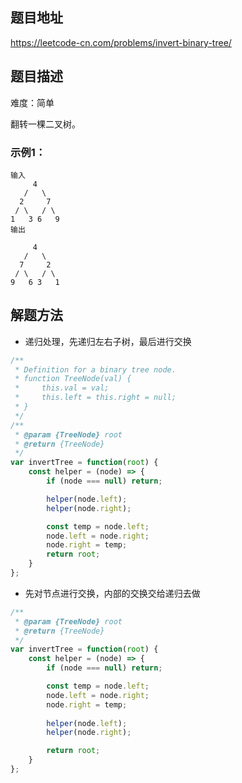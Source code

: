 ## 题目地址

https://leetcode-cn.com/problems/invert-binary-tree/

## 题目描述

难度：简单

翻转一棵二叉树。

### 示例1：

```
输入
     4
   /   \
  2     7
 / \   / \
1   3 6   9
输出

     4
   /   \
  7     2
 / \   / \
9   6 3   1
```

## 解题方法

- 递归处理，先递归左右子树，最后进行交换

```js
/**
 * Definition for a binary tree node.
 * function TreeNode(val) {
 *     this.val = val;
 *     this.left = this.right = null;
 * }
 */
/**
 * @param {TreeNode} root
 * @return {TreeNode}
 */
var invertTree = function(root) {
    const helper = (node) => {
        if (node === null) return;

        helper(node.left);
        helper(node.right);

        const temp = node.left;
        node.left = node.right;
        node.right = temp;
        return root;
    }
};
```

- 先对节点进行交换，内部的交换交给递归去做

```js
/**
 * @param {TreeNode} root
 * @return {TreeNode}
 */
var invertTree = function(root) {
    const helper = (node) => {
        if (node === null) return;

        const temp = node.left;
        node.left = node.right;
        node.right = temp;
        
        helper(node.left);
        helper(node.right);

        return root;
    }
};
```